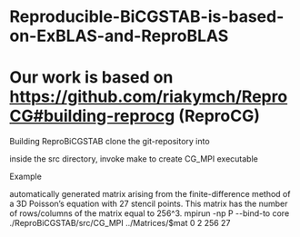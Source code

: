 # Reproducible-BiCGSTAB-is-based-on-ExBLAS-and-ReproBLAS
# Our work is based on https://github.com/riakymch/ReproCG#building-reprocg (ReproCG)

Building ReproBiCGSTAB
clone the git-repository into <ReproBiCGSTAB>

inside the src directory, invoke make to create CG_MPI executable


Example

automatically generated matrix arising from the finite-difference method of a 3D Poisson’s equation with 27 stencil points. This matrix has the number of rows/columns of the matrix equal to 256^3.
mpirun -np P --bind-to core ./ReproBiCGSTAB/src/CG_MPI ../Matrices/$mat 0 2 256 27

